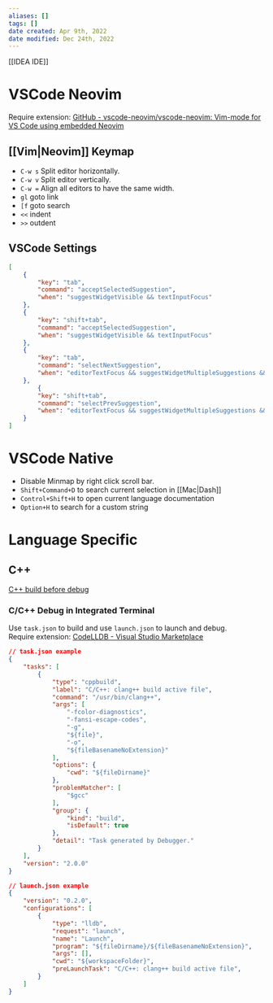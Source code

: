 ```yaml
---
aliases: []
tags: []
date created: Apr 9th, 2022
date modified: Dec 24th, 2022
---
```

[[IDEA IDE]]

# VSCode Neovim
Require extension: [GitHub - vscode-neovim/vscode-neovim: Vim-mode for VS Code using embedded Neovim](https://github.com/vscode-neovim/vscode-neovim)
## [[Vim|Neovim]] Keymap
- `C-w s` Split editor horizontally.
- `C-w v` Split editor vertically.
- `C-w =` Align all editors to have the same width.
- `gl` goto link
- `[f` goto search
- `<<` indent
- `>>` outdent

## VSCode Settings
```json
[
    {
        "key": "tab",
        "command": "acceptSelectedSuggestion",
        "when": "suggestWidgetVisible && textInputFocus"
    },
    {
        "key": "shift+tab",
        "command": "acceptSelectedSuggestion",
        "when": "suggestWidgetVisible && textInputFocus"
    },
    {
        "key": "tab",
        "command": "selectNextSuggestion",
        "when": "editorTextFocus && suggestWidgetMultipleSuggestions && suggestWidgetVisible"
    },
        {
        "key": "shift+tab",
        "command": "selectPrevSuggestion",
        "when": "editorTextFocus && suggestWidgetMultipleSuggestions && suggestWidgetVisible"
    }
]
```

# VSCode Native
- Disable Minmap by right click scroll bar.
- `Shift+Command+D` to search current selection in [[Mac|Dash]]
- `Control+Shift+H` to open current language documentation
- `Option+H` to search for a custom string

# Language Specific

## C++
[C++ build before debug](https://stackoverflow.com/questions/57891050/how-run-build-task-automatically-before-debugging-in-visual-studio-code)

### C/C++ Debug in Integrated Terminal
Use `task.json` to build and use `launch.json` to launch and debug.  
Require extension: [CodeLLDB - Visual Studio Marketplace](https://marketplace.visualstudio.com/items?itemName=vadimcn.vscode-lldb)

```json
// task.json example
{
    "tasks": [
        {
            "type": "cppbuild",
            "label": "C/C++: clang++ build active file",
            "command": "/usr/bin/clang++",
            "args": [
                "-fcolor-diagnostics",
                "-fansi-escape-codes",
                "-g",
                "${file}",
                "-o",
                "${fileBasenameNoExtension}"
            ],
            "options": {
                "cwd": "${fileDirname}"
            },
            "problemMatcher": [
                "$gcc"
            ],
            "group": {
                "kind": "build",
                "isDefault": true
            },
            "detail": "Task generated by Debugger."
        }
    ],
    "version": "2.0.0"
}
```

```json
// launch.json example
{
    "version": "0.2.0",
    "configurations": [
        {
            "type": "lldb",
            "request": "launch",
            "name": "Launch",
            "program": "${fileDirname}/${fileBasenameNoExtension}",
            "args": [],
            "cwd": "${workspaceFolder}",
            "preLaunchTask": "C/C++: clang++ build active file",
        }
    ]
}
```